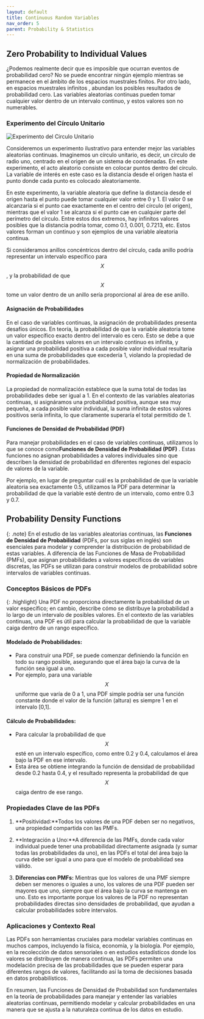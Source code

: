 ```yaml
---
layout: default
title: Continuous Random Variables
nav_order: 5
parent: Probability & Statistics
---
```





## Zero Probability to Individual Values

¿Podemos realmente decir que es imposible que ocurran eventos de probabilidad cero? No se puede encontrar ningún ejemplo mientras se permanece en el ámbito de los espacios muestrales finitos. Por otro lado, en  espacios muestrales infinitos , abundan los posibles resultados de probabilidad cero. Las variables aleatorias continuas pueden tomar cualquier valor dentro de un intervalo continuo, y estos valores son no numerables.

### Experimento del Círculo Unitario

![Experimento del Circulo Unitario](https://fer78docs.github.io/assets/images/circulo_unitario.png)

Consideremos un experimento ilustrativo para entender mejor las variables aleatorias continuas. Imaginemos un círculo unitario, es decir, un círculo de radio uno, centrado en el origen de un sistema de coordenadas. En este experimento, el acto aleatorio consiste en colocar puntos dentro del círculo. La variable de interés en este caso es la distancia desde el origen hasta el punto donde cada punto es colocado aleatoriamente.

En este experimento, la variable aleatoria que define la distancia desde el origen hasta el punto puede tomar cualquier valor entre 0 y 1. El valor 0 se alcanzaría si el punto cae exactamente en el centro del círculo (el origen), mientras que el valor 1 se alcanza si el punto cae en cualquier parte del perímetro del círculo. Entre estos dos extremos, hay infinitos valores posibles que la distancia podría tomar, como 0.1, 0.001, 0.7213, etc. Estos valores forman un continuo y son ejemplos de una variable aleatoria continua.

Si consideramos anillos concéntricos dentro del círculo, cada anillo podría representar un intervalo específico para $$X$$, y la probabilidad de que $$X$$ tome un valor dentro de un anillo sería proporcional al área de ese anillo.

#### Asignación de Probabilidades

En el caso de variables continuas, la asignación de probabilidades presenta desafíos únicos. En teoría, la probabilidad de que la variable aleatoria tome un valor específico exacto dentro del intervalo es cero. Esto se debe a que la cantidad de posibles valores en un intervalo continuo es infinita, y asignar una probabilidad positiva a cada posible valor individual resultaría en una suma de probabilidades que excedería 1, violando la propiedad de normalización de probabilidades.

#### Propiedad de Normalización

La propiedad de normalización establece que la suma total de todas las probabilidades debe ser igual a 1. En el contexto de las variables aleatorias continuas, si asignáramos una probabilidad positiva, aunque sea muy pequeña, a cada posible valor individual, la suma infinita de estos valores positivos sería infinita, lo que claramente superaría el total permitido de 1.

#### Funciones de Densidad de Probabilidad (PDF)

Para manejar probabilidades en el caso de variables continuas, utilizamos lo que se conoce como**Funciones de Densidad de Probabilidad (PDF)** . Estas funciones no asignan probabilidades a valores individuales sino que describen la densidad de probabilidad en diferentes regiones del espacio de valores de la variable.

Por ejemplo, en lugar de preguntar cuál es la probabilidad de que la variable aleatoria sea exactamente 0.5, utilizamos la PDF para determinar la probabilidad de que la variable esté dentro de un intervalo, como entre 0.3 y 0.7.

## Probability Density Functions

{: .note}
En el estudio de las variables aleatorias continuas, las **Funciones de Densidad de Probabilidad** (PDFs, por sus siglas en inglés) son esenciales para modelar y comprender la distribución de probabilidad de estas variables. A diferencia de las Funciones de Masa de Probabilidad (PMFs), que asignan probabilidades a valores específicos de variables discretas, las PDFs se utilizan para construir modelos de probabilidad sobre intervalos de variables continuas.

### Conceptos Básicos de PDFs

{: .highlight}
Una PDF no proporciona directamente la probabilidad de un valor específico; en cambio, describe cómo se distribuye la probabilidad a lo largo de un intervalo de posibles valores. En el contexto de las variables continuas, una PDF es útil para calcular la probabilidad de que la variable caiga dentro de un rango específico.

#### Modelado de Probabilidades:

- Para construir una PDF, se puede comenzar definiendo la función en todo su rango posible, asegurando que el área bajo la curva de la función sea igual a uno.
- Por ejemplo, para una variable $$X$$ uniforme que varía de 0 a 1, una PDF simple podría ser una función constante donde el valor de la función (altura) es siempre 1 en el intervalo [0,1].

#### Cálculo de Probabilidades:

- Para calcular la probabilidad de que $$X$$ esté en un intervalo específico, como entre 0.2 y 0.4, calculamos el área bajo la PDF en ese intervalo.
- Esta área se obtiene integrando la función de densidad de probabilidad desde 0.2 hasta 0.4, y el resultado representa la probabilidad de que $$X$$ caiga dentro de ese rango.

### Propiedades Clave de las PDFs

1. **Positividad:**Todos los valores de una PDF deben ser no negativos, una propiedad compartida con las PMFs.

2. **Integración a Uno:**A diferencia de las PMFs, donde cada valor individual puede tener una probabilidad directamente asignada (y sumar todas las probabilidades da uno), en las PDFs el total del área bajo la curva debe ser igual a uno para que el modelo de probabilidad sea válido.

3. **Diferencias con PMFs:** Mientras que los valores de una PMF siempre deben ser menores o iguales a uno, los valores de una PDF pueden ser mayores que uno, siempre que el área bajo la curva se mantenga en uno. Esto es importante porque los valores de la PDF no representan probabilidades directas sino densidades de probabilidad, que ayudan a calcular probabilidades sobre intervalos.

### Aplicaciones y Contexto Real

Las PDFs son herramientas cruciales para modelar variables continuas en muchos campos, incluyendo la física, economía, y la biología. Por ejemplo, en la recolección de datos sensoriales o en estudios estadísticos donde los valores se distribuyen de manera continua, las PDFs permiten una modelación precisa de las probabilidades que se pueden esperar para diferentes rangos de valores, facilitando así la toma de decisiones basada en datos probabilísticos.

En resumen, las Funciones de Densidad de Probabilidad son fundamentales en la teoría de probabilidades para manejar y entender las variables aleatorias continuas, permitiendo modelar y calcular probabilidades en una manera que se ajusta a la naturaleza continua de los datos en estudio.